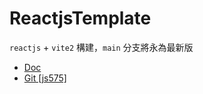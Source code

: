 # ReactjsTemplate

`reactjs` + `vite2` 構建，`main` 分支將永為最新版

* [Doc](https://hackmd.io/E4ttHA9CQ-6iLzsbX8V0DQ)  
* [Git [js575]](https://github.com/frank575/js575.git)
